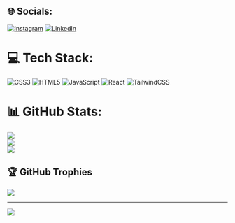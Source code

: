 
## 🌐 Socials:
[![Instagram](https://img.shields.io/badge/Instagram-%23E4405F.svg?logo=Instagram&logoColor=white)](https://instagram.com/hosseinkimiyavi) [![LinkedIn](https://img.shields.io/badge/LinkedIn-%230077B5.svg?logo=linkedin&logoColor=white)](https://linkedin.com/in/hossein-kimiyavi) 

# 💻 Tech Stack:
![CSS3](https://img.shields.io/badge/css3-%231572B6.svg?style=for-the-badge&logo=css3&logoColor=white) ![HTML5](https://img.shields.io/badge/html5-%23E34F26.svg?style=for-the-badge&logo=html5&logoColor=white) ![JavaScript](https://img.shields.io/badge/javascript-%23323330.svg?style=for-the-badge&logo=javascript&logoColor=%23F7DF1E) ![React](https://img.shields.io/badge/react-%2320232a.svg?style=for-the-badge&logo=react&logoColor=%2361DAFB) ![TailwindCSS](https://img.shields.io/badge/tailwindcss-%2338B2AC.svg?style=for-the-badge&logo=tailwind-css&logoColor=white)
# 📊 GitHub Stats:
![](https://github-readme-stats.vercel.app/api?username=hosseinkimiyavi&theme=nightowl&hide_border=false&include_all_commits=true&count_private=true)<br/>
![](https://github-readme-streak-stats.herokuapp.com/?user=hosseinkimiyavi&theme=nightowl&hide_border=false)<br/>
![](https://github-readme-stats.vercel.app/api/top-langs/?username=hosseinkimiyavi&theme=nightowl&hide_border=false&include_all_commits=true&count_private=true&layout=compact)

## 🏆 GitHub Trophies
![](https://github-profile-trophy.vercel.app/?username=hosseinkimiyavi&theme=radical&no-frame=false&no-bg=false&margin-w=4)

---
[![](https://visitcount.itsvg.in/api?id=hosseinkimiyavi&icon=0&color=11)](https://visitcount.itsvg.in)

<!-- Proudly created with GPRM ( https://gprm.itsvg.in ) -->
